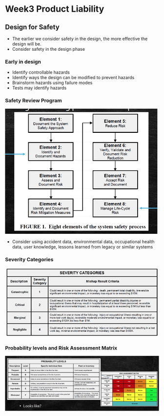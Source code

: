 # Week3 Product Liability

## Design for Safety

- The earlier we consider safety in the design, the more effective the design will be.
- Consider safety in the design phase

### Early in design

- Identify controllable hazards
- Identify ways the design can be modified to prevent hazards
- Brainstorm hazards using failure modes
- Tests may identify hazards

### Safety Review Program

![safety-review-program](images/safety-review-program.png)

- Consider using accident data, environmental data, occupational health data, user knowledge, lessons learned from legacy or similar systems

### Severity Categories

![severity-categories](images/severity-categories.png)

### Probability levels and Risk Assessment Matrix

![probability-levels](images/probability-levels.png)

